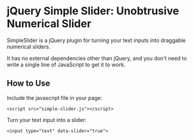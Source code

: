 jQuery Simple Slider: Unobtrusive Numerical Slider
==================================================

SimpleSlider is a jQuery plugin for turning your text inputs into draggable 
numerical sliders.

It has no external dependencies other than jQuery, and you don't need to write
a single line of JavaScript to get it to work.


How to Use
-----------

Include the javascript file in your page:

    <script src="simple-slider.js"></script>
    
Turn your text input into a slider:

    <input type="text" data-slider="true">